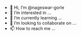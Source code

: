 - 👋 Hi, I’m @nageswar-gorle
- 👀 I’m interested in ...
- 🌱 I’m currently learning ...
- 💞️ I’m looking to collaborate on ...
- 📫 How to reach me ...

<!---
nageswar-gorle/nageswar-gorle is a ✨ special ✨ repository because its `README.md` (this file) appears on your GitHub profile.
You can click the Preview link to take a look at your changes.
--->
